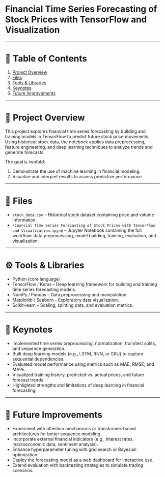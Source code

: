 # Financial Time Series Forecasting of Stock Prices with TensorFlow and Visualization


---

# 📃 Table of Contents

1. [Project Overview](#-project-overview)
2. [Files](#-files)
3. [Tools & Libraries](#-tools-&-libraries)
4. [Keynotes](#-keynotes)
5. [Future Improvements](#-future-improvements)

---

# 📘 Project Overview
This project explores financial time series forecasting by building and training models in TensorFlow to predict future stock price movements. Using historical stock data, the notebook applies data preprocessing, feature engineering, and deep learning techniques to analyze trends and generate forecasts.

The goal is twofold:

1. Demonstrate the use of machine learning in financial modeling.
2. Visualize and interpret results to assess predictive performance.

---

# 📂 Files

- `stock_data.csv` – Historical stock dataset containing price and volume information.
- `Financial Time Series Forecasting of Stock Prices with TensorFlow and Visualization.ipynb` – Jupyter Notebook containing the full workflow: data preprocessing, model building, training, evaluation, and visualization.

---

# ⚙️ Tools & Libraries

- Python (core language)
- TensorFlow / Keras – Deep learning framework for building and training time series forecasting models.
- NumPy / Pandas – Data preprocessing and manipulation.
- Matplotlib / Seaborn – Exploratory data visualization.
- Scikit-learn – Scaling, splitting data, and evaluation metrics.

---

# 📝 Keynotes

- Implemented time series preprocessing: normalization, train/test splits, and sequence generation.
- Built deep learning models (e.g., LSTM, RNN, or GRU) to capture sequential dependencies.
- Evaluated model performance using metrics such as MAE, RMSE, and MAPE.
- Visualized training history, predicted vs. actual prices, and future forecast trends.
- Highlighted strengths and limitations of deep learning in financial forecasting.

---

# 🚀 Future Improvements

- Experiment with attention mechanisms or transformer-based architectures for better sequence modeling.
- Incorporate external financial indicators (e.g., interest rates, macroeconomic data, sentiment analysis).
- Enhance hyperparameter tuning with grid search or Bayesian optimization.
- Deploy the forecasting model as a web dashboard for interactive use.
- Extend evaluation with backtesting strategies to simulate trading scenarios.
